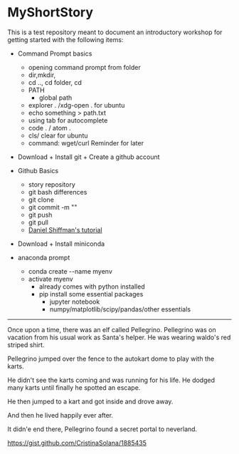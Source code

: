 # MyShortStory
This is a test repository meant to document an introductory workshop for getting started with the following items:

- Command Prompt basics
	- opening command prompt from folder
	- dir,mkdir, 
	- cd .., cd folder, cd
	- PATH
		- global path
	-  explorer . /xdg-open . for ubuntu
	- echo something > path.txt
	- using tab for autocomplete
	- code . / atom .
	- cls/ clear for ubuntu
	- command: wget/curl Reminder for later
- Download + Install git + Create a github account
- Github Basics
	- story repository
	- git bash differences
	- git clone
	- git commit -m ""
	- git push
	- git pull
	- [Daniel Shiffman's tutorial](https://www.youtube.com/watch?v=BCQHnlnPusY&list=PLRqwX-V7Uu6ZF9C0YMKuns9sLDzK6zoiV)

- Download + Install miniconda
- anaconda prompt
	- conda create --name myenv
	- activate myenv
		- already comes with python installed
		- pip install some essential packages
			- jupyter notebook
			- numpy/matplotlib/scipy/pandas/other essentials


___ 
Once upon a time, there was an elf called Pellegrino. Pellegrino was on vacation from his usual work as Santa's helper. He was wearing waldo's red striped shirt. 

Pellegrino jumped over the fence to the autokart dome to play with the karts.

He didn't see the karts coming and was running for his life. He dodged many karts until finally he spotted an escape.

He then jumped to a kart and got inside and drove away.

And then he lived happily ever after. 

It didn'e end there, Pellegrino found a secret portal to neverland.

https://gist.github.com/CristinaSolana/1885435
